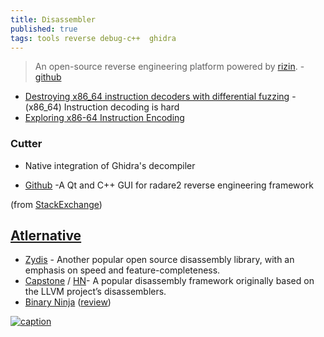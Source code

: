 ```yaml
---
title: Disassembler
published: true
tags: tools reverse debug-c++  ghidra
---
```

> An open-source reverse engineering platform powered by [rizin](https://github.com/rizinorg/rizin). - [github](https://github.com/rizinorg/cutter?tab=readme-ov-file#cutter)

- [Destroying x86_64 instruction decoders with differential fuzzing](https://blog.trailofbits.com/2019/10/31/destroying-x86_64-instruction-decoders-with-differential-fuzzing/) - (x86_64) Instruction decoding is hard
- [	Exploring x86-64 Instruction Encoding](https://news.ycombinator.com/item?id=38899860)


### Cutter

- Native integration of Ghidra's decompiler 

- [Github](https://github.com/radareorg/cutter) -A Qt and C++ GUI for radare2 reverse engineering framework

(from [StackExchange](https://unix.stackexchange.com/questions/418354/understanding-what-a-linux-binary-is-doing))


## [Atlernative](https://news.ycombinator.com/item?id=17252585)
- [Zydis](https://github.com/zyantific/zydis) - Another popular open source disassembly library, with an emphasis on speed and feature-completeness.
- [Capstone](http://www.capstone-engine.org/) / [HN](https://news.ycombinator.com/item?id=41648711)- A popular disassembly framework originally based on the LLVM project’s disassemblers.
- [Binary Ninja](https://binary.ninja/) ([review](https://www.trailofbits.com/research-and-development/binja/))

[![caption](https://raw.githubusercontent.com/rizinorg/cutter/dev/docs/source/images/screenshot.png) ](https://github.com/rizinorg/cutter?tab=readme-ov-file#cutter)
